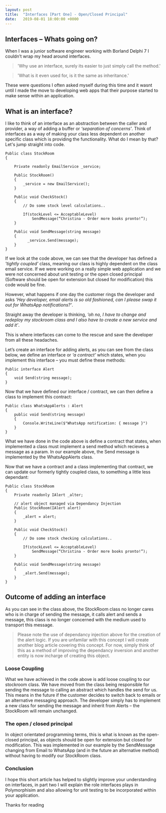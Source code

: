 ```yaml
---
layout: post
title:  "Interfaces [Part One] - Open/Closed Principal"
date:   2019-08-01 18:00:00 +0000
---
```

## Interfaces – Whats going on?

When I was a junior software engineer working with Borland Delphi 7 I couldn’t wrap my head around interfaces.

>'Why use an interface, surely its easier to just simply call the method.'

>'What is it even used for, is it the same as inheritance.'

 These were questions I often asked myself during this time and it wasnt until I made the move to developing web apps that their purpose started to make sense within an application.

## What is an interface?

I like to think of an interface as an abstraction between the caller and provider, a way of adding a buffer or <em>‘separation of concerns'</em>. Think of interfaces as a way of making your class less dependent on another specific class which is providing the functionality. What do I mean by that? Let's jump straight into code. 

    Public class StockRoom 
    { 

        Private readonly EmailService _service; 

        Public StockRoom() 
        { 
            _service = new EmailService(); 
        }  

        Public void CheckStock() 
        { 
            // Do some stock level calculations.. 
            
            If(stockLevel <= AcceptableLevel) 
                SendMessage(“Christina - Order more books pronto!”); 
        } 

        Public void SendMessage(string message) 
        { 
              _service.Send(message); 
        } 
    } 

If we look at the code above, we can see that the developer has defined a <em>'tightly coupled'</em> class, meaning our class is highly dependent on the class email service. If we were working on a really simple web application and we were not concerned about unit testing or the open closed principal (Software should be open for extension but closed for modification) this code would be fine. 

However, what happens if one day the customer rings the developer and asks <em>‘Hey developer, email alerts is so old fashioned, can I please swap it out for WhatsApp notifications?’</em>.  

Straight away the developer is thinking, <em>‘oh no, I have to change and redeploy my stockroom class and I also have to create a new service and add it’</em>. 

This is where interfaces can come to the rescue and save the developer from all these headaches. 

Let’s create an interface for adding alerts, as you can see from the class below, we define an interface or <em>‘a contract’</em> which states, when you implement this interface – you must define these methods: 

    Public interface Alert 
    { 
        void Send(string message); 
    } 

Now that we have defined our interface / contract, we can then define a class to implement this contract:

    Public class WhatsAppAlerts : Alert 
    { 
        public void Send(string message) 
        { 
            Console.WriteLine($"WhatsApp notification: { message }") 
        } 
    } 

What we have done in the code above is define a contract that states, when implemented a class must implement a send method which recieves a message as a param. In our example above, the Send message is implemented by the WhatsAppAlerts class.

Now that we have a contract and a class implementing that contract, we can update our formerly tightly coupled class, to something a little less dependant: 

    Public class StockRoom 
    { 
        Private readonly IAlert _alter; 

        // alert object managed via Dependancy Injection
        Public StockRoom(IAlert alert) 
        { 
            _alert = alert;               
        }  

        Public void CheckStock() 
        { 
            // Do some stock checking calculations.. 

            If(stockLevel <= AcceptableLevel) 
                SendMessage(“Christina - Order more books pronto!”); 
        } 

        Public void SendMessage(string message) 
        { 
            _alert.Send(message); 
        } 
    } 

## Outcome of adding an interface

As you can see in the class above, the StockRoom class no longer cares who is in charge of sending the message, it calls alert and sends a message, this class is no longer concerned with the medium used to transport this message.

> Please note the use of dependancy injection above for the creation of the alert logic. If you are unfamilar with this concept I will create another blog article covering this concept. For now, simply think of this as a method of improving the dependancy inversion and another entity is now incharge of creating this object.

### Loose Coupling

What we have achieved in the code above is add loose coupling to our stockroom class. We have moved from the class being responsible for sending the message to calling an abstract which handles the send for us. This means in the future if the customer decides to switch back to emails or an alternative messaging approach. The developer simply has to implement a new class for sending the message and inherit from Alerts – the StockRoom will remain unchanged. 

### The open / closed principal

In object orientated programming terms, this is what is known as the open-closed principal, as objects should be open for extension but closed for modification. This was implemented in our example by the SendMessage changing from Email to WhatsApp (and in the future an alternative method) without having to modify our StockRoom class.

### Conclusion

I hope this short article has helped to slightly improve your understanding on interfaces, in part two I will explain the role interfaces plays in Polymorphisim and also allowing for unit testing to be incorporated within your application.

Thanks for reading